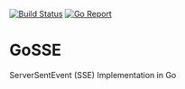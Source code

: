 [![Build Status](https://github.com/mlavergn/gosse/workflows/CI/badge.svg?branch=master)](https://github.com/mlavergn/gosse/actions)
[![Go Report](https://goreportcard.com/badge/github.com/mlavergn/gosse)](https://goreportcard.com/report/github.com/mlavergn/gosse)

# GoSSE

ServerSentEvent (SSE) Implementation in Go
